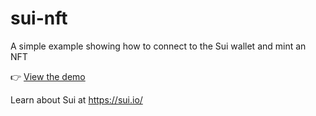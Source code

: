 # sui-nft
 A simple example showing how to connect to the Sui wallet and mint an NFT

👉 <a href="https://3rror404.github.io/sui-nft/">View the demo</a>

Learn about Sui at <a href="https://sui.io/">https://sui.io/</a>